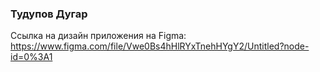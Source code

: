 ### Тудупов Дугар
Ссылка на дизайн приложения на Figma: https://www.figma.com/file/Vwe0Bs4hHlRYxTnehHYgY2/Untitled?node-id=0%3A1